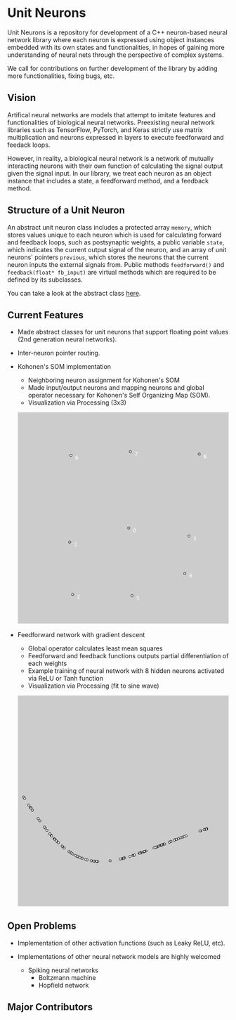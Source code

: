 # Unit Neurons
Unit Neurons is a repository for development of a C++ neuron-based neural network library
where each neuron is expressed using object instances embedded with its own states and functionalities,
in hopes of gaining more understanding of neural nets through the perspective of complex systems.

We call for contributions on further development of the library by adding more functionalities, fixing bugs, etc.

## Vision
Artifical neural networks are models that attempt to imitate features and functionalities of biological
neural networks. Preexisting neural network libraries such as TensorFlow, PyTorch, and Keras strictly use
matrix multiplication and neurons expressed in layers to execute feedforward and feedack loops.

However, in reality, a biological neural network is a network of mutually interacting neurons with their own function
of calculating the signal output given the signal input. In our library, we treat each neuron as an object instance
that includes a state, a feedforward method, and a feedback method.

## Structure of a Unit Neuron
An abstract unit neuron class includes a protected array `memory`, which stores values unique to each neuron which is
used for calculating forward and feedback loops, such as postsynaptic weights, a public variable `state`, which
indicates the current output signal of the neuron, and an array of unit neurons' pointers `previous`, which stores
the neurons that the current neuron inputs the external signals from. Public methods `feedforward()` and
`feedback(float* fb_input)` are virtual methods which are required to be defined by its subclasses.

You can take a look at the abstract class
[here](https://github.com/johnlime/unit_neurons/blob/master/Unit%20Neurons/unit_neuron.hpp).

## Current Features
- Made abstract classes for unit neurons that support floating point values (2nd generation neural networks).
- Inter-neuron pointer routing.
- Kohonen's SOM implementation
  - Neighboring neuron assignment for Kohonen's SOM
  - Made input/output neurons and mapping neurons and global operator necessary for Kohonen's Self Organizing Map (SOM).
  - Visualization via Processing (3x3)

  ![Example KSOM output](Processing%20Visualization/kohonen_som_trained/ksom_3x3.png)

- Feedforward network with gradient descent
  - Global operator calculates least mean squares
  - Feedforward and feedback functions outputs partial differentiation of each weights
  - Example training of neural network with 8 hidden neurons activated via ReLU or Tanh function
  - Visualization via Processing (fit to sine wave)

  ![Example GD output](Processing%20Visualization/gradient_descent_sine/gd_sine.png)

## Open Problems
- Implementation of other activation functions (such as Leaky ReLU, etc).

- Implementations of other neural network models are highly welcomed
  - Spiking neural networks
    - Boltzmann machine
    - Hopfield network

## Major Contributors
